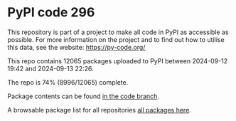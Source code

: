 # PyPI code 296

This repository is part of a project to make all code in PyPI as accessible as possible. For more information 
on the project and to find out how to utilise this data, see the website: https://py-code.org/

This repo contains 12065 packages uploaded to PyPI between 
2024-09-12 19:42 and 2024-09-13 22:26.

The repo is 74% (8996/12065) complete.

Package contents can be found [in the code branch](https://github.com/pypi-data/pypi-mirror-296/tree/code/packages).

A browsable package list for all repositories [all packages here](https://py-code.org/repositories/pypi-mirror-296).


